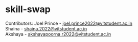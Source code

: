 # skill-swap
Contributors:
Joel Prince - joel.prince2022@vitstudent.ac.in  
Shaina - shaina.2022@vitstudent.ac.in  
Akshaya - akshayapoorna.r2022@vitstudent.ac.in
